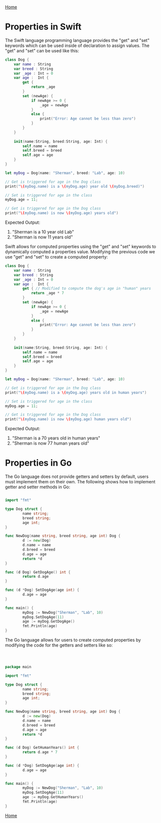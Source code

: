 [Home](../README.md)

# Properties in Swift

The Swift language programming language provides the "get" and "set" keywords which can be used inside of declaration to assign values. The "get" and "set" can be used like this:

```swift
class Dog {
    var name : String
    var breed : String
    var _age : Int = 0
    var age :  Int {
        get {
            return _age
        }
        set (newAge) {
            if newAge >= 0 {
                _age = newAge
            }
            else {
                print("Error: Age cannot be less than zero")
            }
        }
    }
    
    init(name:String, breed:String, age: Int) {
        self.name = name
        self.breed = breed
        self.age = age
    }
}

let myDog = Dog(name: "Sherman", breed: "Lab", age: 10)

// Get is triggered for age in the Dog class
print("\(myDog.name) is a \(myDog.age) year old \(myDog.breed)")

// Set is triggered for age in the class
myDog.age = 11;

// Get is triggered for age in the Dog class
print("\(myDog.name) is now \(myDog.age) years old")
```
Expected Output:
1. "Sherman is a 10 year old Lab"
1. "Sherman is now 11 years old"

Swift allows for computed properties using the "get" and "set" keywords to dynamically computed a properties value. Modifying the previous code we use "get" and "set" to create a computed property:

```swift
class Dog {
    var name : String
    var breed : String
    var _age : Int = 0
    var age :  Int {
        get { // Modified to compute the dog's age in "human" years
            return _age * 7
        }
        set (newAge) {
            if newAge >= 0 {
                _age = newAge
            }
            else {
                print("Error: Age cannot be less than zero")
            }
        }
    }
    
    init(name:String, breed:String, age: Int) {
        self.name = name
        self.breed = breed
        self.age = age
    }
}

let myDog = Dog(name: "Sherman", breed: "Lab", age: 10)

// Get is triggered for age in the Dog class
print("\(myDog.name) is a \(myDog.age) years old in human years")

// Set is triggered for age in the class
myDog.age = 11;

// Get is triggered for age in the Dog class
print("\(myDog.name) is now \(myDog.age) human years old")
```

Expected Output:
1. "Sherman is a 70 years old in human years"
1. "Sherman is now 77 human years old"

# Properties in Go

The Go language does not provide getters and setters by default, users must implement them on their own. The following shows how to implement getter and setter methods in Go:

```go

import "fmt"

type Dog struct {
        name string;
        breed string;
        age int;
}

func NewDog(name string, breed string, age int) Dog {
        d := new(Dog)
        d.name = name
        d.breed = breed
        d.age = age
        return *d
}

func (d Dog) GetDogAge() int {
        return d.age
}

func (d *Dog) SetDogAge(age int) {
        d.age = age
}

func main() {
        myDog := NewDog("Sherman", "Lab", 10)
        myDog.SetDogAge(11)
        age := myDog.GetDogAge()
        fmt.Println(age)
}
```

The Go language allows for users to create computed properties by modifying the code for the getters and setters like so:

```go



package main

import "fmt"

type Dog struct {
        name string;
        breed string;
        age int;
}

func NewDog(name string, breed string, age int) Dog {
        d := new(Dog)
        d.name = name
        d.breed = breed
        d.age = age
        return *d
}

func (d Dog) GetHumanYears() int {
        return d.age * 7
}

func (d *Dog) SetDogAge(age int) {
        d.age = age
}

func main() {
        myDog := NewDog("Sherman", "Lab", 10)
        myDog.SetDogAge(11)
        age := myDog.GetHumanYears()
        fmt.Println(age)
}
```

[Home](../README.md)
